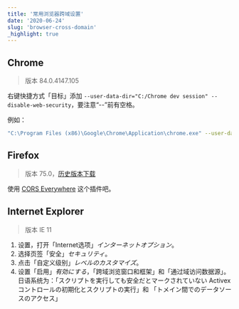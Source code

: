 ```yaml
---
title: '常用浏览器跨域设置'
date: '2020-06-24'
slug: 'browser-cross-domain'
_highlight: true
---
```


## Chrome

> 版本 84.0.4147.105

右键快捷方式「目标」添加 `--user-data-dir="C:/Chrome dev session" --disable-web-security`，要注意“--”前有空格。

例如：

```bash
"C:\Program Files (x86)\Google\Chrome\Application\chrome.exe" --user-data-dir="C:/Chrome dev session" --disable-web-security
```

## Firefox

> 版本 75.0，[历史版本下载](http://ftp.mozilla.org/pub/firefox/releases/)

使用 [CORS Everywhere](https://addons.mozilla.org/en-US/firefox/addon/cors-everywhere/) 这个插件吧。

## Internet Explorer

> 版本 IE 11

1. 设置，打开「Internet选项」*インターネットオプション*。
2. 选择页签「安全」*セキュリティ*。
3. 点击「自定义级别」*レベルのカスタマイズ*。
4. 设置「启用」*有効にする*，「跨域浏览窗口和框架」和「通过域访问数据源」。
  日语系统为：「スクリプトを実行しても安全だとマークされていない Activexコントロールの初期化とスクリプトの実行」和
  「トメイン間でのデータソースのアクセス」
